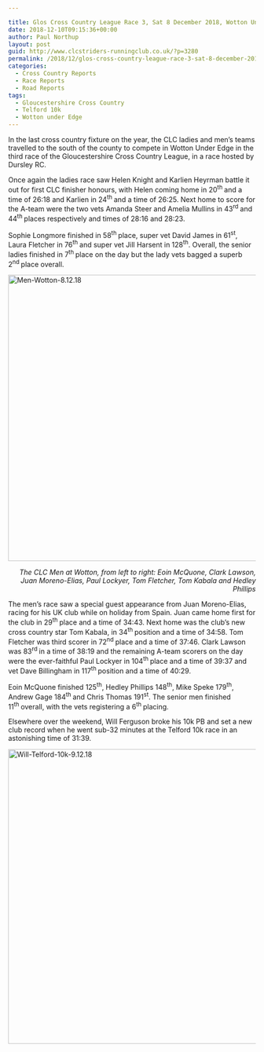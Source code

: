 ```yaml
---

title: Glos Cross Country League Race 3, Sat 8 December 2018, Wotton Under Edge
date: 2018-12-10T09:15:36+00:00
author: Paul Northup
layout: post
guid: http://www.clcstriders-runningclub.co.uk/?p=3280
permalink: /2018/12/glos-cross-country-league-race-3-sat-8-december-2018-wotton-under-edge/
categories:
  - Cross Country Reports
  - Race Reports
  - Road Reports
tags:
  - Gloucestershire Cross Country
  - Telford 10k
  - Wotton under Edge
---
```

In the last cross country fixture on the year, the CLC ladies and men’s teams travelled to the south of the county to compete in Wotton Under Edge in the third race of the Gloucestershire Cross Country League, in a race hosted by Dursley RC.

Once again the ladies race saw Helen Knight and Karlien Heyrman battle it out for first CLC finisher honours, with Helen coming home in 20<sup>th </sup>and a time of 26:18 and Karlien in 24<sup>th </sup>and a time of 26:25. Next home to score for the A-team were the two vets Amanda Steer and Amelia Mullins in 43<sup>rd </sup>and 44<sup>th </sup>places respectively and times of 28:16 and 28:23.

Sophie Longmore finished in 58<sup>th </sup>place, super vet David James in 61<sup>st</sup>, Laura Fletcher in 76<sup>th </sup>and super vet Jill Harsent in 128<sup>th</sup>. Overall, the senior ladies finished in 7<sup>th </sup>place on the day but the lady vets bagged a superb 2<sup>nd </sup>place overall.

[<img class="alignnone wp-image-3282" src="http://www.clcstriders-runningclub.co.uk/wplive/wp-content/uploads/2018/12/Men-Wotton-8.12.18.jpg" alt="Men-Wotton-8.12.18" width="800" height="583" srcset="http://www.clcstriders-runningclub.co.uk/wplive/wp-content/uploads/2018/12/Men-Wotton-8.12.18.jpg 960w, http://www.clcstriders-runningclub.co.uk/wplive/wp-content/uploads/2018/12/Men-Wotton-8.12.18-300x218.jpg 300w, http://www.clcstriders-runningclub.co.uk/wplive/wp-content/uploads/2018/12/Men-Wotton-8.12.18-768x559.jpg 768w" sizes="(max-width: 800px) 100vw, 800px" />](http://www.clcstriders-runningclub.co.uk/wplive/wp-content/uploads/2018/12/Men-Wotton-8.12.18.jpg)

<p style="text-align: right;">
  <em>The CLC Men at Wotton, from left to right: Eoin McQuone, Clark Lawson, Juan Moreno-Elias, Paul Lockyer, Tom Fletcher, Tom Kabala and Hedley Phillips</em>
</p>

The men’s race saw a special guest appearance from Juan Moreno-Elias, racing for his UK club while on holiday from Spain. Juan came home first for the club in 29<sup>th </sup>place and a time of 34:43. Next home was the club’s new cross country star Tom Kabala, in 34<sup>th </sup>position and a time of 34:58. Tom Fletcher was third scorer in 72<sup>nd </sup>place and a time of 37:46. Clark Lawson was 83<sup>rd </sup>in a time of 38:19 and the remaining A-team scorers on the day were the ever-faithful Paul Lockyer in 104<sup>th </sup>place and a time of 39:37 and vet Dave Billingham in 117<sup>th </sup>position and a time of 40:29.

Eoin McQuone finished 125<sup>th</sup>, Hedley Phillips 148<sup>th</sup>, Mike Speke 179<sup>th</sup>, Andrew Gage 184<sup>th </sup>and Chris Thomas 191<sup>st</sup>. The senior men finished 11<sup>th </sup>overall, with the vets registering a 6<sup>th </sup>placing.

Elsewhere over the weekend, Will Ferguson broke his 10k PB and set a new club record when he went sub-32 minutes at the Telford 10k race in an astonishing time of 31:39.

[<img class="alignnone wp-image-3281" src="http://www.clcstriders-runningclub.co.uk/wplive/wp-content/uploads/2018/12/Will-Telford-10k-9.12.18.jpg" alt="Will-Telford-10k-9.12.18" width="800" height="600" srcset="http://www.clcstriders-runningclub.co.uk/wplive/wp-content/uploads/2018/12/Will-Telford-10k-9.12.18.jpg 960w, http://www.clcstriders-runningclub.co.uk/wplive/wp-content/uploads/2018/12/Will-Telford-10k-9.12.18-300x225.jpg 300w, http://www.clcstriders-runningclub.co.uk/wplive/wp-content/uploads/2018/12/Will-Telford-10k-9.12.18-768x576.jpg 768w" sizes="(max-width: 800px) 100vw, 800px" />](http://www.clcstriders-runningclub.co.uk/wplive/wp-content/uploads/2018/12/Will-Telford-10k-9.12.18.jpg)